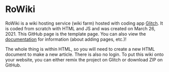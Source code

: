 # RoWiki
RoWiki is a wiki hosting service (wiki farm) hosted with coding app [Glitch](https://glitch.com). It is coded from scratch with HTML and JS and was created on March 26, 2021. This GitHub page is the template page. You can also view the [documentation](https://rowiki.glitch.me) for information (about adding pages, etc.)!

The whole thing is within HTML, so you will need to create a new HTML document to make a new article. There is also no login. To put this wiki onto your website, you can either remix the project on Glitch or download ZIP on GitHub.
